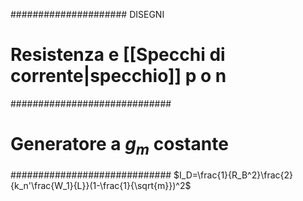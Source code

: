 ##################### DISEGNI
# Resistenza e [[Specchi di corrente|specchio]] p o n
#############################
# Generatore a $g_m$ costante
#############################
$I_D=\frac{1}{R_B^2}\frac{2}{k_n'\frac{W_1}{L}}(1-\frac{1}{\sqrt{m}})^2$



